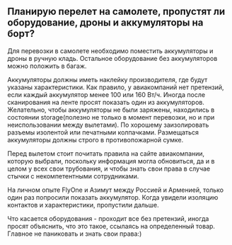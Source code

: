 ## Планирую перелет на самолете, пропустят ли оборудование, дроны и аккумуляторы на борт?
Для перевозки в самолете необходимо поместить аккумуляторы и дроны в ручную кладь. Остальное оборудование без аккумуляторов можно положить в багаж.

Аккумуляторы должны иметь наклейку производителя, где будут указаны характеристики. Как правило, у авиакомпаний нет претензий, если каждый аккумулятор менее 100 или 160 Вт/ч. Иногда после сканирования на ленте просят показать один из аккумуляторов. Желательно, чтобы аккумуляторы не были заряжены, находились в состоянии storage(полезно не только в момент перевозки, но и при неиспользовании между вылетами). По хорошему заизолировать разъемы изолентой или печатными колпачками. Размещаться аккумуляторы должны строго в противопожарной сумке.

Перед вылетом стоит почитать правила на сайте авиакомпании, которую выбрали, поскольку информация могла обновиться, да и в целом у всех свои трубования, и чтобы знать свои права в случае стычки с некомпетентными сотрудниками.

На личном опыте FlyOne и Азимут между Россией и Арменией, только один раз попросили показать аккумулятор. Когда увидели изоляцию контактов и характеристики, пропустили дальше.

Что касается оборудования - проходит все без претензий, иногда просят объяснить, что это такое, ссылаясь на определенный товар. Главное не паниковать и знать свои права:) 
